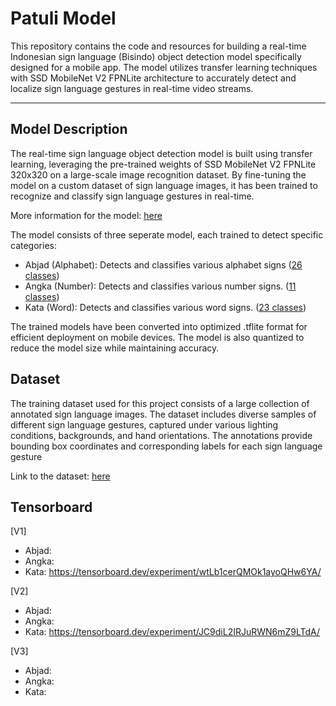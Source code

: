 # Patuli Model
This repository contains the code and resources for building a real-time Indonesian sign language (Bisindo) object detection model specifically designed for a mobile app. The model utilizes transfer learning techniques with SSD MobileNet V2 FPNLite architecture to accurately detect and localize sign language gestures in real-time video streams.

---

## Model Description
The real-time sign language object detection model is built using transfer learning, leveraging the pre-trained weights of SSD MobileNet V2 FPNLite 320x320 on a large-scale image recognition dataset. By fine-tuning the model on a custom dataset of sign language images, it has been trained to recognize and classify sign language gestures in real-time.

More information for the model: [here](#)

The model consists of three seperate model, each trained to detect specific categories:
- Abjad (Alphabet): Detects and classifies various alphabet signs ([26 classes](#))
- Angka (Number): Detects and classifies various number signs. ([11 classes](#))
- Kata (Word): Detects and classifies various word signs. ([23 classes](#))

The trained models have been converted into optimized .tflite format for efficient deployment on mobile devices. The model is also quantized to reduce the model size while maintaining accuracy.

## Dataset
The training dataset used for this project consists of a large collection of annotated sign language images. The dataset includes diverse samples of different sign language gestures, captured under various lighting conditions, backgrounds, and hand orientations. The annotations provide bounding box coordinates and corresponding labels for each sign language gesture

Link to the dataset: [here](#)

## Tensorboard
[V1] 
- Abjad:
- Angka:
- Kata: https://tensorboard.dev/experiment/wtLb1cerQMOk1ayoQHw6YA/

[V2]
- Abjad:
- Angka:
- Kata: https://tensorboard.dev/experiment/JC9diL2IRJuRWN6mZ9LTdA/

[V3]
- Abjad:
- Angka:
- Kata: